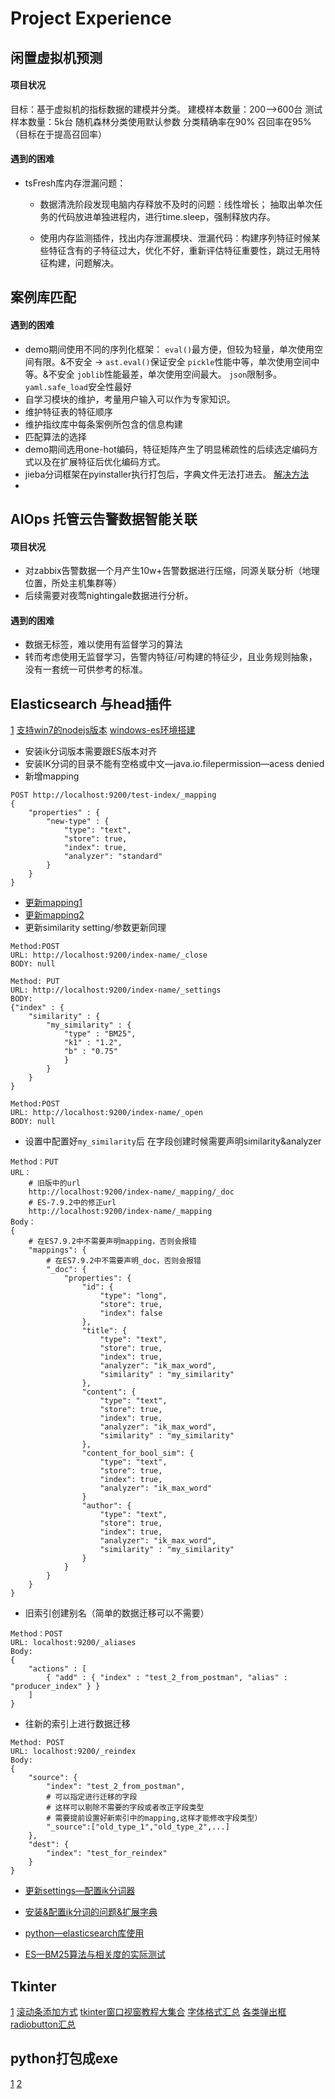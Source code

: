 # Project Experience



## 闲置虚拟机预测
#### 项目状况
目标：基于虚拟机的指标数据的建模并分类。
建模样本数量：200—>600台
测试样本数量：5k台
随机森林分类使用默认参数
分类精确率在90%
召回率在95%（目标在于提高召回率）

#### 遇到的困难

+ tsFresh库内存泄漏问题：
	+ 数据清洗阶段发现电脑内存释放不及时的问题：线性增长；
	抽取出单次任务的代码放进单独进程内，进行time.sleep，强制释放内存。
		
	+ 使用内存监测插件，找出内存泄漏模块、泄漏代码：构建序列特征时候某些特征含有的子特征过大，优化不好，重新评估特征重要性，跳过无用特征构建，问题解决。



## 案例库匹配

#### 遇到的困难
+ demo期间使用不同的序列化框架：
	`eval()`最方便，但较为轻量，单次使用空间有限。&不安全 -> `ast.eval()`保证安全
	`pickle`性能中等，单次使用空间中等。&不安全
	`joblib`性能最差，单次使用空间最大。
	`json`限制多。
	`yaml.safe_load`安全性最好
+ 自学习模块的维护，考量用户输入可以作为专家知识。
+ 维护特征表的特征顺序
+ 维护指纹库中每条案例所包含的信息构建
+ 匹配算法的选择
+ demo期间选用one-hot编码，特征矩阵产生了明显稀疏性的后续选定编码方式以及在扩展特征后优化编码方式。
+ jieba分词框架在pyinstaller执行打包后，字典文件无法打进去。
	[解决方法](https://blog.csdn.net/sinat_34200786/article/details/79715236)
+ 


## AIOps 托管云告警数据智能关联
#### 项目状况
+ 对zabbix告警数据一个月产生10w+告警数据进行压缩，同源关联分析（地理位置，所处主机集群等）
+ 后续需要对夜莺nightingale数据进行分析。

#### 遇到的困难
+ 数据无标签，难以使用有监督学习的算法
+ 转而考虑使用无监督学习，告警内特征/可构建的特征少，且业务规则抽象，没有一套统一可供参考的标准。


## Elasticsearch 与head插件
[1](https://blog.csdn.net/lh2420124680/article/details/74277380)
[支持win7的nodejs版本](https://nodejs.org/dist/v12.16.2/)
[windows-es环境搭建](https://blog.csdn.net/u014236259/article/details/53696133)

+ 安装ik分词版本需要跟ES版本对齐
+ 安装IK分词的目录不能有空格或中文—java.io.filepermission—acess denied
+ 新增mapping
```
POST http://localhost:9200/test-index/_mapping
{
	"properties" : {
		"new-type" : {
			"type": "text",
            "store": true,
            "index": true,
            "analyzer": "standard"
		}
	}
}
```
+ [更新mapping1](https://www.cnblogs.com/fstimers/articles/11163855.html)
+ [更新mapping2](https://blog.csdn.net/asdasdasd123123123/article/details/87949487)
+ 更新similarity setting/参数更新同理
```JS
Method:POST 
URL: http://localhost:9200/index-name/_close
BODY: null
```
```JS
Method: PUT 
URL: http://localhost:9200/index-name/_settings
BODY: 
{"index" : {
    "similarity" : {
    	"my_similarity" : {
    		"type" : "BM25",
            "k1" : "1.2",
            "b" : "0.75"
    		}
        }
    }
}
```
```JS
Method:POST 
URL: http://localhost:9200/index-name/_open
BODY: null
```
+ 设置中配置好`my_similarity`后 在字段创建时候需要声明similarity&analyzer
```JS
Method：PUT
URL：
	# 旧版中的url
	http://localhost:9200/index-name/_mapping/_doc
    # ES-7.9.2中的修正url
	http://localhost:9200/index-name/_mapping	
Body：
{	
	# 在ES7.9.2中不需要声明mapping，否则会报错
    "mappings": {
    	# 在ES7.9.2中不需要声明_doc，否则会报错
        "_doc": {			
            "properties": {
                "id": {
                    "type": "long",
                    "store": true,
                    "index": false
                },
                "title": {
                    "type": "text",
                    "store": true,
                    "index": true,
                    "analyzer": "ik_max_word",
                    "similarity" : "my_similarity"
                },
                "content": {
                    "type": "text",
                    "store": true,
                    "index": true,
                    "analyzer": "ik_max_word",
                    "similarity" : "my_similarity"
                },
                "content_for_bool_sim": {
                    "type": "text",
                    "store": true,
                    "index": true,
                    "analyzer": "ik_max_word"
                }
                "author": {
                    "type": "text",
                    "store": true,
                    "index": true,
                    "analyzer": "ik_max_word",
                    "similarity" : "my_similarity"
                }
            }
        }
    }
}
```
+ 旧索引创建别名（简单的数据迁移可以不需要）
```JS
Method：POST
URL: localhost:9200/_aliases
Body:
{
    "actions" : [
        { "add" : { "index" : "test_2_from_postman", "alias" : "producer_index" } }
    ]
}
```
+ 往新的索引上进行数据迁移
```JS
Method: POST
URL: localhost:9200/_reindex
Body:
{
    "source": {
        "index": "test_2_from_postman",
        # 可以指定进行迁移的字段
        # 这样可以剔除不需要的字段或者改正字段类型
        # 需要提前设置好新索引中的mapping,这样才能修改字段类型）
        "_source":["old_type_1","old_type_2",...]
    },
    "dest": {
        "index": "test_for_reindex"
    }
}

```
+ [更新settings—配置ik分词器](https://www.cnblogs.com/asker009/p/10169250.html)
+ [安装&配置ik分词的问题&扩展字典](https://blog.csdn.net/weixin_44723434/article/details/89888489)

+ [python—elasticsearch库使用](https://zhuanlan.zhihu.com/p/95163799)

+ [ES—BM25算法与相关度的实际测试](https://zhuanlan.zhihu.com/p/157753976)

## Tkinter
[1](https://www.cnblogs.com/lili414/p/8954798.html)
[滚动条添加方式](https://blog.csdn.net/qq_28123095/article/details/79331756)
[tkinter窗口视窗教程大集合](https://blog.csdn.net/ahilll/article/details/81531587)
[字体格式汇总](https://blog.csdn.net/oh5w6hinug43jvrhhb/article/details/106726048)
[各类弹出框](https://blog.csdn.net/sinat_39369871/article/details/107184453)
[radiobutton汇总](https://blog.csdn.net/qq_38970783/article/details/88803931)

## python打包成exe
[1](https://www.cnblogs.com/mini-monkey/p/11195309.html)
[2](https://blog.csdn.net/CholenMine/article/details/80964272)


```

```